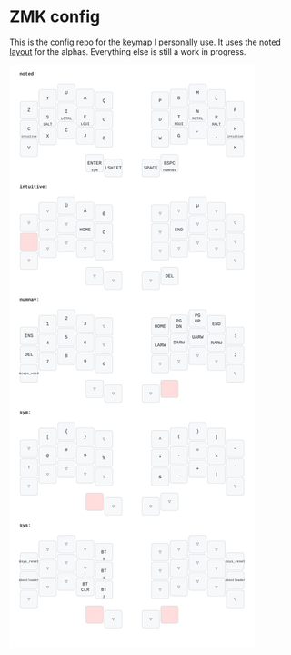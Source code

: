 # ZMK config

This is the config repo for the keymap I personally use. It uses the [noted layout](https://neo-layout.org/Layouts/noted/) for the alphas. Everything else is still a work in progress.

![](my_keymap.svg)

